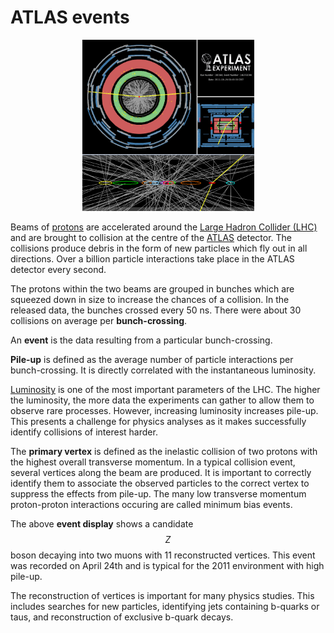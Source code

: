 # ATLAS events

<CENTER>
<img src="./pictures/zpileup_alltracks.png" width="275" />
</CENTER>


Beams of [protons](https://en.wikipedia.org/wiki/Proton) are accelerated around the [Large Hadron Collider (LHC)](http://home.cern/topics/large-hadron-collider) and are brought to collision at the centre of the [ATLAS](http://home.cern/about/experiments/atlas) detector.
The collisions produce debris in the form of new particles which fly out in all directions.
Over a billion particle interactions take place in the ATLAS detector every second.

The protons within the two beams are grouped in bunches which are squeezed down in size to increase the chances of a collision.
In the released data, the bunches crossed every 50 ns.  There were about 30 collisions on average per **bunch-crossing**.  

An **event** is the data resulting from a particular bunch-crossing. 

**Pile-up** is defined as the average number of particle interactions per bunch-crossing.
It is directly correlated with the instantaneous luminosity.  

[Luminosity](http://home.cern/topics/high-luminosity-lhc) is one of the most important parameters of the LHC.
The higher the luminosity, the more data the experiments can gather to allow them to observe rare processes.
However, increasing luminosity increases pile-up.
This presents a challenge for physics analyses as it makes successfully identify collisions of interest harder.

The **primary vertex** is defined as the inelastic collision of two protons with the highest overall transverse momentum.
In a typical collision event, several vertices along the beam are produced.
It is important to correctly identify them to associate the observed particles to the correct vertex to suppress the effects from pile-up.
The many low transverse momentum proton-proton interactions occuring are called minimum bias events.

The above **event display** shows a candidate $$Z$$ boson decaying into two muons with 11 reconstructed vertices. This event was recorded on April 24th and is typical for the 2011 environment with high pile-up.

The reconstruction of vertices is important for many physics studies.
This includes searches for new particles, identifying jets containing b-quarks or taus, and reconstruction of exclusive b-quark decays.